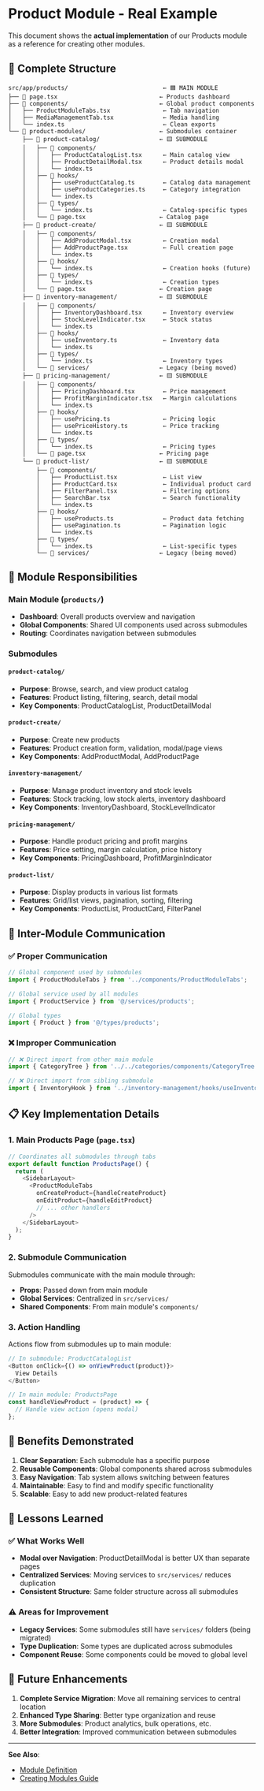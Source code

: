 # Product Module - Real Example

This document shows the **actual implementation** of our Products module as a reference for creating other modules.

## 📁 Complete Structure

```
src/app/products/                           ← 🟦 MAIN MODULE
├── 📄 page.tsx                             ← Products dashboard
├── 📁 components/                          ← Global product components
│   ├── ProductModuleTabs.tsx               ← Tab navigation
│   ├── MediaManagementTab.tsx              ← Media handling
│   └── index.ts                            ← Clean exports
└── 📁 product-modules/                     ← Submodules container
    ├── 📁 product-catalog/                 ← 🟨 SUBMODULE
    │   ├── 📁 components/
    │   │   ├── ProductCatalogList.tsx      ← Main catalog view
    │   │   ├── ProductDetailModal.tsx      ← Product details modal
    │   │   └── index.ts
    │   ├── 📁 hooks/
    │   │   ├── useProductCatalog.ts        ← Catalog data management
    │   │   ├── useProductCategories.ts     ← Category integration
    │   │   └── index.ts
    │   ├── 📁 types/
    │   │   └── index.ts                    ← Catalog-specific types
    │   └── 📄 page.tsx                     ← Catalog page
    ├── 📁 product-create/                  ← 🟨 SUBMODULE
    │   ├── 📁 components/
    │   │   ├── AddProductModal.tsx         ← Creation modal
    │   │   ├── AddProductPage.tsx          ← Full creation page
    │   │   └── index.ts
    │   ├── 📁 hooks/
    │   │   └── index.ts                    ← Creation hooks (future)
    │   ├── 📁 types/
    │   │   └── index.ts                    ← Creation types
    │   └── 📄 page.tsx                     ← Creation page
    ├── 📁 inventory-management/            ← 🟨 SUBMODULE
    │   ├── 📁 components/
    │   │   ├── InventoryDashboard.tsx      ← Inventory overview
    │   │   ├── StockLevelIndicator.tsx     ← Stock status
    │   │   └── index.ts
    │   ├── 📁 hooks/
    │   │   ├── useInventory.ts             ← Inventory data
    │   │   └── index.ts
    │   ├── 📁 types/
    │   │   └── index.ts                    ← Inventory types
    │   └── 📁 services/                    ← Legacy (being moved)
    ├── 📁 pricing-management/              ← 🟨 SUBMODULE
    │   ├── 📁 components/
    │   │   ├── PricingDashboard.tsx        ← Price management
    │   │   ├── ProfitMarginIndicator.tsx   ← Margin calculations
    │   │   └── index.ts
    │   ├── 📁 hooks/
    │   │   ├── usePricing.ts               ← Pricing logic
    │   │   ├── usePriceHistory.ts          ← Price tracking
    │   │   └── index.ts
    │   ├── 📁 types/
    │   │   └── index.ts                    ← Pricing types
    │   └── 📄 page.tsx                     ← Pricing page
    └── 📁 product-list/                    ← 🟨 SUBMODULE
        ├── 📁 components/
        │   ├── ProductList.tsx             ← List view
        │   ├── ProductCard.tsx             ← Individual product card
        │   ├── FilterPanel.tsx             ← Filtering options
        │   ├── SearchBar.tsx               ← Search functionality
        │   └── index.ts
        ├── 📁 hooks/
        │   ├── useProducts.ts              ← Product data fetching
        │   ├── usePagination.ts            ← Pagination logic
        │   └── index.ts
        ├── 📁 types/
        │   └── index.ts                    ← List-specific types
        └── 📁 services/                    ← Legacy (being moved)
```

## 🎯 Module Responsibilities

### Main Module (`products/`)
- **Dashboard**: Overall products overview and navigation
- **Global Components**: Shared UI components used across submodules
- **Routing**: Coordinates navigation between submodules

### Submodules

#### `product-catalog/`
- **Purpose**: Browse, search, and view product catalog
- **Features**: Product listing, filtering, search, detail modal
- **Key Components**: ProductCatalogList, ProductDetailModal

#### `product-create/`
- **Purpose**: Create new products
- **Features**: Product creation form, validation, modal/page views
- **Key Components**: AddProductModal, AddProductPage

#### `inventory-management/`
- **Purpose**: Manage product inventory and stock levels
- **Features**: Stock tracking, low stock alerts, inventory dashboard
- **Key Components**: InventoryDashboard, StockLevelIndicator

#### `pricing-management/`
- **Purpose**: Handle product pricing and profit margins
- **Features**: Price setting, margin calculation, price history
- **Key Components**: PricingDashboard, ProfitMarginIndicator

#### `product-list/`
- **Purpose**: Display products in various list formats
- **Features**: Grid/list views, pagination, sorting, filtering
- **Key Components**: ProductList, ProductCard, FilterPanel

## 🔗 Inter-Module Communication

### ✅ Proper Communication
```typescript
// Global component used by submodules
import { ProductModuleTabs } from '../components/ProductModuleTabs';

// Global service used by all modules
import { ProductService } from '@/services/products';

// Global types
import { Product } from '@/types/products';
```

### ❌ Improper Communication
```typescript
// ❌ Direct import from other main module
import { CategoryTree } from '../../categories/components/CategoryTree';

// ❌ Direct import from sibling submodule
import { InventoryHook } from '../inventory-management/hooks/useInventory';
```

## 📋 Key Implementation Details

### 1. Main Products Page (`page.tsx`)
```typescript
// Coordinates all submodules through tabs
export default function ProductsPage() {
  return (
    <SidebarLayout>
      <ProductModuleTabs 
        onCreateProduct={handleCreateProduct}
        onEditProduct={handleEditProduct}
        // ... other handlers
      />
    </SidebarLayout>
  );
}
```

### 2. Submodule Communication
Submodules communicate with the main module through:
- **Props**: Passed down from main module
- **Global Services**: Centralized in `src/services/`
- **Shared Components**: From main module's `components/`

### 3. Action Handling
Actions flow from submodules up to main module:
```typescript
// In submodule: ProductCatalogList
<Button onClick={() => onViewProduct(product)}>
  View Details
</Button>

// In main module: ProductsPage
const handleViewProduct = (product) => {
  // Handle view action (opens modal)
};
```

## 🎯 Benefits Demonstrated

1. **Clear Separation**: Each submodule has a specific purpose
2. **Reusable Components**: Global components shared across submodules
3. **Easy Navigation**: Tab system allows switching between features
4. **Maintainable**: Easy to find and modify specific functionality
5. **Scalable**: Easy to add new product-related features

## 📝 Lessons Learned

### ✅ What Works Well
- **Modal over Navigation**: ProductDetailModal is better UX than separate pages
- **Centralized Services**: Moving services to `src/services/` reduces duplication
- **Consistent Structure**: Same folder structure across all submodules

### ⚠️ Areas for Improvement
- **Legacy Services**: Some submodules still have `services/` folders (being migrated)
- **Type Duplication**: Some types are duplicated across submodules
- **Component Reuse**: Some components could be moved to global level

## 🚀 Future Enhancements

1. **Complete Service Migration**: Move all remaining services to central location
2. **Enhanced Type Sharing**: Better type organization and reuse
3. **More Submodules**: Product analytics, bulk operations, etc.
4. **Better Integration**: Improved communication between submodules

---

**See Also**: 
- [Module Definition](../architecture/module-definition.md)
- [Creating Modules Guide](../guides/creating-modules.md)
